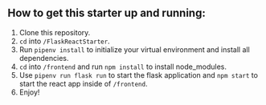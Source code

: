 ## How to get this starter up and running:
1. Clone this repository.
2. ```cd``` into ```/FlaskReactStarter```.
3. Run ```pipenv install``` to initialize your virtual environment and install all dependencies.
4. ```cd``` into ```/frontend``` and run ```npm install``` to install node_modules.
4. Use ```pipenv run flask run``` to start the flask application and ```npm start``` to start the react app inside of ```/frontend```.
5. Enjoy!
